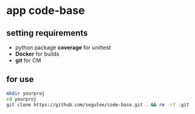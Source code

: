 # app code-base

## setting requirements
- python package **coverage** for unittest
- **Docker** for builds
- **git** for CM

## for use
```bash
mkdir yourproj
cd yourproj
git clone https://github.com/segulee/code-base.git . && rm -rf .git
```
